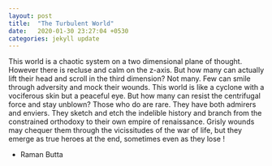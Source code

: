 ```yaml
---
layout: post
title:  "The Turbulent World"
date:   2020-01-30 23:27:04 +0530
categories: jekyll update
---
```

This world is a chaotic system on a two dimensional plane of thought. However there is recluse and calm on the z-axis. But how many can
actually lift their head and scroll in the third dimension? Not many. Few can smile through adversity and mock their wounds. This world is
like a cyclone with a vociferous skin but a peaceful eye. But how many can resist the centrifugal force and stay unblown? Those who do are
rare. They have both admirers and enviers. They sketch and etch the indelible history and branch from the constrained orthodoxy to their
own empire of renaissance. Grisly wounds may chequer them through the vicissitudes of the war of life, but they emerge as true heroes at
the end, sometimes even as they lose ! 

- Raman Butta